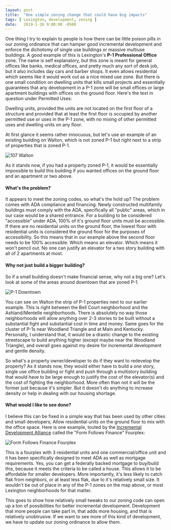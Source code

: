 ```yaml
---
layout: post
title:  "One simple zoning change that could have big impacts"
tags: [ Lexington, development, zoning ]
date:   2019-1-26 9:00:00 -0500
---
```


One thing I try to explain to people is how there can be little poison pills in
our zoning ordinance that can hamper good incremental development and enforce 
the dichotomy of single use buildings or massive multiuse buildings. A good 
example of this is Lexington's **P-1 Professional Office** zone. The name is self
explanatory, but this zone is meant for general offices like banks, medical
offices, and pretty much any sort of desk job, but it also includes day cars and
barber shops. It even allows residential which seems like it would work out as a
nice mixed use zone. But there is one small condition on dwelling units that
kills small projects and essentially guarantees that any development in a P-1
zone will be small offices or large apartment buildings with offices on the
ground floor. Here's the text in question under Permitted Uses:

<div class="card w-50 mx-auto mb-4 p-auto">
  <p class="card-body text-muted">
    Dwelling units, provided the units are not
    located on the first floor of a structure and
    provided that at least the first floor is occupied
    by another permitted use or uses in the P-1
    zone, with no mixing of other permitted uses
    and dwelling units on any floor.
  </p>
</div>

At first glance it seems rather innocuous, but let's use an example of an
existing building on Walton, which is not zoned P-1 but right next to a strip of
properties that is zoned P-1.

![107 Walton]({{site.baseurl}}/assets/img/107walton.png)

As it stands now, if you had a property zoned P-1, it would be essentially
impossible to build this building if you wanted offices on the ground floor
and an apartment or two above.

#### What's the problem?

It appears to meet the zoning codes, so what's the hold up? The problem comes
with ADA compliance and financing. Newly constructed multifamily buildings must
comply with the ADA, specifically all "public" areas, which in our case would be
a shared entrance. For a building to be considered "accessible" under ADA, 100%
of it's ground floor units must be accessible. If there are no
residential units on the ground floor, the lowest floor with residential units
is considered the ground floor for the purposes of accessibility. So this means
that in our example above the second floor needs to be 100% accessible. Which
means an elevator. Which means it won't pencil out. No one can justify an
elevator for a two story building with all of 2 apartments at most.

#### Why not just build a bigger building?

So if a small building doesn't make financial sense, why not a big one? Let's
look at some of the areas around downtown that are zoned P-1.

![P-1 Downtown]({{site.baseurl}}/assets/img/p-1-downtown.png)

You can see on Walton the strip of P-1 properties next to our earlier example.
This is right between the Bell Court neighborhood and the Ashland/Mentelle
neighborhoods. There is absolutely no way those neighborhoods will allow
anything over 2-3 stories to be built without a substantial fight and
substantial cost in time and money. Same goes for the cluster of P-1s near
Woodland Triangle and at Main and Kentucky. Personally, I understand that, it
would be a drastic change to the existing streetscape to build anything higher
(except maybe near the Woodland Triangle), and overall goes against my desire
for incremental development and gentle density.

So what's a property owner/developer to do if they want to redevelop the
property? As it stands now, they would either have to build a one story, single
use office building or fight and push through a multistory building that would
have to be large enough to justify the cost of the elevator(s) and the cost
of fighting the neighborhood. More often than not it will be the former just
because it's simpler. But it doesn't do anything to increase density or help in
dealing with our housing shortage.

#### What would I like to see done?

I believe this can be fixed in a simple way that has been used by other cities
and small developers; Allow residential units on the ground floor to mix with 
the office space. Here is one example, touted by the 
[Incremental Development Alliance](https://www.incrementaldevelopment.org/)
called the "Form Follows Finance" Fourplex: 

![Form Follows Finance Fourplex]({{site.baseurl}}/assets/img/form-follows-finance-fourplex.png)

This is a fourplex with 3 residential units and one commercial/office unit and
it has been specifically designed to meet ADA as well as mortgage requirements.
Yes, you can get a federally backed mortgage to buy/build this, because it
meets the criteria to be called a house. This allows it to be affordable for
smaller developers. More importantly, it's less likely to catch flak from
neighbors, or at least less flak, due to it's relatively small size.
It wouldn't be out of place in any of the P-1 zones on the map above, or most
Lexington neighborhoods for that matter.

This goes to show how relatively small tweaks to our zoning code can open up a
ton of possibilities for better incremental development. Development that more
people can take part in, that adds more housing, and that is relatively
unobtrusive. If we want to see more of this kind of development, we have to 
update our zoning ordinance to allow them.
